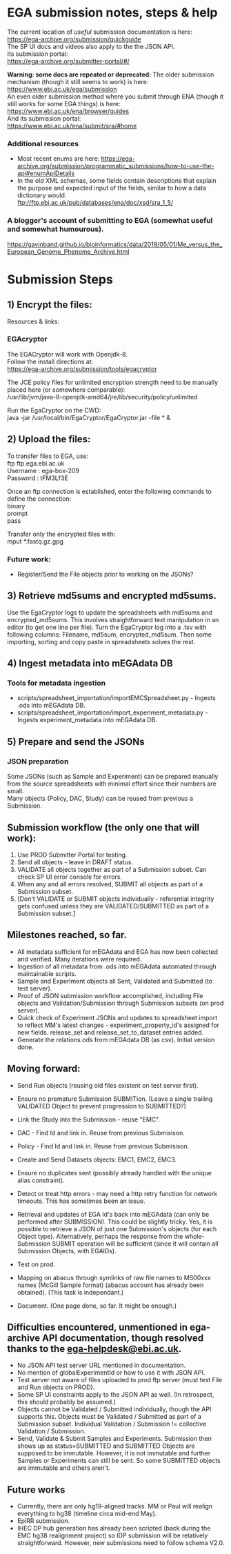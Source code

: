 # EGA submission notes, steps & help

The current location of *useful* submission documentation is here:  
https://ega-archive.org/submission/quickguide  
The SP UI docs and videos also apply to the the JSON API.  
Its submission portal:  
https://ega-archive.org/submitter-portal/#/


**Warning: some docs are repeated or deprecated:**
The older submission mechanism (though it still seems to work) is here:  
https://www.ebi.ac.uk/ega/submission  
An even older submission method where you submit through ENA (though it still works for some EGA things) is here:  
https://www.ebi.ac.uk/ena/browser/guides  
And its submission portal:  
https://www.ebi.ac.uk/ena/submit/sra/#home  


### Additional resources
* Most recent enums are here:
https://ega-archive.org/submission/programmatic_submissions/how-to-use-the-api#enumApiDetails
* In the old XML schemas, some fields contain descriptions that explain the purpose and expected input of the fields, similar to how a data dictionary would.  
ftp://ftp.ebi.ac.uk/pub/databases/ena/doc/xsd/sra_1_5/ 

### A blogger's account of submitting to EGA (somewhat useful and somewhat humourous).  
https://gavinband.github.io/bioinformatics/data/2019/05/01/Me_versus_the_European_Genome_Phenome_Archive.html


# Submission Steps
## 1) Encrypt the files:
Resources & links:

### EGAcryptor
The EGACryptor will work with Openjdk-8.  
Follow the install directions at:  
https://ega-archive.org/submission/tools/egacryptor  

The JCE policy files for unlimited encryption strength need to be manually placed here (or somewhere comparable):  
/usr/lib/jvm/java-8-openjdk-amd64/jre/lib/security/policy/unlimited

Run the EgaCryptor on the CWD:  
java -jar /usr/local/bin/EgaCryptor/EgaCryptor.jar -file * &

## 2) Upload the files:
To transfer files to EGA, use:  
ftp ftp.ega.ebi.ac.uk  
Username : ega-box-209  
Password : tFM3Lf3E  

Once an ftp connection is established, enter the following commands to define the connection:  
binary  
prompt  
pass  

Transfer only the encrypted files with:  
mput *.fastq.gz.gpg  

### Future work:
* Register/Send the File objects prior to working on the JSONs?  

## 3)  Retrieve md5sums and encrypted md5sums.
Use the EgaCryptor logs to update the spreadsheets with md5sums and encrypted_md5sums.  This involves straightforward text manipulation in an editor (to get one line per file).  Turn the EgaCryptor log into a .tsv with following columns: Filename, md5sum, encrypted_md5sum.  Then some importing, sorting and copy paste in spreadsheets solves the rest.

## 4) Ingest metadata into mEGAdata DB
### Tools for metadata ingestion
* scripts/spreadsheet_importation/importEMCSpreadsheet.py - Ingests .ods into mEGAdata DB.  
* scripts/spreadsheet_importation/import_experiment_metadata.py - Ingests experiment_metadata into mEGAdata DB.  

## 5) Prepare and send the JSONs

### JSON preparation
Some JSONs (such as Sample and Experiment) can be prepared manually from the source spreadsheets with minimal effort since their numbers are small.  
Many objects (Policy, DAC, Study) can be reused from previous a Submission.


## Submission workflow (the only one that will work):
1. Use PROD Submitter Portal for testing.
2. Send all objects - leave in DRAFT status.
3. VALIDATE all objects together as part of a Submission subset.  Can check SP UI error console for errors.
4. When any and all errors resolved, SUBMIT all objects as part of a Submission subset.
5. [Don't VALIDATE or SUBMIT objects individually - referential integrity gets confused unless they are VALIDATED/SUBMITTED as part of a Submission subset.]


## Milestones reached, so far.
* All metadata sufficient for mEGAdata and EGA has now been collected and verified.  Many iterations were required.
* Ingestion of all metadata from .ods into mEGAdata automated through maintainable scripts.
* Sample and Experiment objects all Sent, Validated and Submitted (to test server).
* Proof of JSON submission workflow accomplished, including File objects and Validation/Submission through Submission subsets (on prod server).
* Quick check of Experiment JSONs and updates to spreadsheet import to reflect MM's latest changes - experiment_property_id's assigned for new fields.  release_set and release_set_to_dataset entries added.
* Generate the relations.ods from mEGAdata DB (as csv).  Initial version done.


## Moving forward:
* Send Run objects (reusing old files existent on test server first).
* Ensure no premature Submission SUBMITion. (Leave a single trailing VALIDATED Object to prevent progression to SUBMITTED?)
* Link the Study into the Submission - reuse "EMC".
* DAC - Find Id and link in.  Reuse from previous Submisison.
* Policy - Find Id and link in.  Reuse from previous Submisison.
* Create and Send Datasets objects: EMC1, EMC2, EMC3.
* Ensure no duplicates sent (possibly already handled with the unique alias constraint).
* Detect or treat http errors - may need a http retry function for network timeouts.  This has sometimes been an issue.
* Retrieval and updates of EGA Id's back into mEGAdata (can only be performed after SUBMISSION).  This could be slightly tricky.  Yes, it is possible to retrieve a JSON of just one Submission's objects (for each Object type).  Alternatively, perhaps the response from the whole-Submission SUBMIT operation will be sufficient (since it will contain all Submission Objects, with EGAIDs).
* Test on prod.

* Mapping on abacus through symlinks of raw file names to MS00xxx names (McGill Sample format) (abacus account has already been obtained). (This task is independant.)

* Document. (One page done, so far.  It might be enough.)


## Difficulties encountered, unmentioned in ega-archive API documentation, though resolved thanks to the ega-helpdesk@ebi.ac.uk.
* No JSON API test server URL mentioned in documentation.
* No mention of globalExperimentId or how to use it with JSON API.
* Test server not aware of files uploaded to prod ftp server (must test File and Run objects on PROD).
* Some SP UI constraints apply to the JSON API as well. (In retrospect, this should probably be assumed.)
* Objects cannot be Validated / Submitted individually, though the API supports this.  Objects must be Validated / Submitted as part of a Submission subset.  Individual Validation / Submission != collective Validation / Submission.
* Send, Validate & Submit Samples and Experiments.  Submission then shows up as status=SUBMITTED and SUBMITTED Objects are supposed to be immutable.  However, it is not immutable and further Samples or Experiments can still be sent.  So some SUBMITTED objects are immutable and others aren't.


## Future works
* Currently, there are only hg19-aligned tracks.  MM or Paul will realign everything to hg38 (timeline circa mid-end May). 
* EpiRR submission.
* IHEC DP hub generation has already been scripted (back during the EMC hg38 realignment project) so IDP submission will be relatively straightforward.  However, new submissions need to follow schema V2.0.
